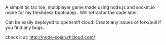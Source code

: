 A simple tic tac toe, multiplayer game made using node.js and socket.io
made for my freshdesk bootcamp . Will refractor the code later.

Can be easily deployed to openshift cloud. Create any issues or fork/pull if you find any bugs.


check it at: http://node-sojan.rhcloud.com/
